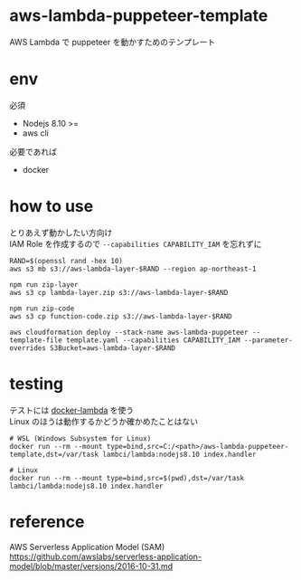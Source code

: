 # aws-lambda-puppeteer-template

AWS Lambda で puppeteer を動かすためのテンプレート

# env

必須

- Nodejs 8.10 >=
- aws cli

必要であれば

- docker

# how to use

とりあえず動かしたい方向け  
IAM Role を作成するので `--capabilities CAPABILITY_IAM` を忘れずに

```
RAND=$(openssl rand -hex 10)
aws s3 mb s3://aws-lambda-layer-$RAND --region ap-northeast-1

npm run zip-layer
aws s3 cp lambda-layer.zip s3://aws-lambda-layer-$RAND

npm run zip-code
aws s3 cp function-code.zip s3://aws-lambda-layer-$RAND

aws cloudformation deploy --stack-name aws-lambda-puppeteer --template-file template.yaml --capabilities CAPABILITY_IAM --parameter-overrides S3Bucket=aws-lambda-layer-$RAND
```

# testing

テストには [docker-lambda](https://github.com/lambci/docker-lambda) を使う  
Linux のほうは動作するかどうか確かめたことはない

```
# WSL (Windows Subsystem for Linux)
docker run --rm --mount type=bind,src=C:/<path>/aws-lambda-puppeteer-template,dst=/var/task lambci/lambda:nodejs8.10 index.handler

# Linux
docker run --rm --mount type=bind,src=$(pwd),dst=/var/task lambci/lambda:nodejs8.10 index.handler
```

# reference

AWS Serverless Application Model (SAM)  
https://github.com/awslabs/serverless-application-model/blob/master/versions/2016-10-31.md
